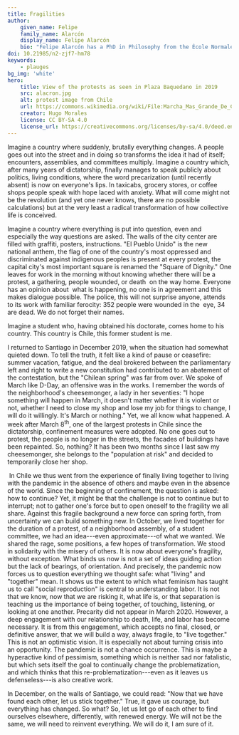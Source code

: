 ```yaml
---
title: Fragilities
author:
    given_name: Felipe
    family_name: Alarcón
    display_name: Felipe Alarcón
    bio: "Felipe Alarcón has a PhD in Philosophy from the École Normale Supérieure. His research studies the relationship between philosophy and literature in French contemporary thought. He has translated books by Jean-Luc Nancy, Serge Margel, Jean-Christophe Bailly, Michaël Fœssel and others into Spanish."
doi: 10.21985/n2-zjf7-hm78
keywords:
    - plauges
bg_img: 'white'
hero:
    title: View of the protests as seen in Plaza Baquedano in 2019
    src: alacron.jpg
    alt: protest image from Chile 
    url: https://commons.wikimedia.org/wiki/File:Marcha_Mas_Grande_De_Chile_2019_Plaza_Baquedano_Drone.jpg
    creator: Hugo Morales 
    license: CC BY-SA 4.0
    license_url: https://creativecommons.org/licenses/by-sa/4.0/deed.en
---
```


Imagine a country where suddenly, brutally everything changes. A people goes out into the street and in doing so transforms the idea it had of itself; encounters, assemblies, and committees multiply. Imagine a country which, after many years of dictatorship, finally manages to speak publicly about politics, living conditions, where the word precarization (until recently absent) is now on everyone's lips. In taxicabs, grocery stores, or coffee shops people speak with hope laced with anxiety. What will come might not be the revolution (and yet one never knows, there are no possible calculations) but at the very least a radical transformation of how collective life is conceived. 

Imagine a country where everything is put into question, even and especially the way questions are asked. The walls of the city center are filled with graffiti, posters, instructions. "El Pueblo Unido" is the new national anthem, the flag of one of the country's most oppressed and discriminated against indigenous peoples is present at every protest, the capital city's most important square is renamed the "Square of Dignity." One leaves for work in the morning without knowing whether there will be a protest, a gathering, people wounded, or death  on the way home. Everyone has an opinion about  what is happening, no one is in agreement and this makes dialogue possible. The police, this will not surprise anyone, attends to its work with familiar ferocity: 352 people were wounded in the  eye, 34 are dead. We do not forget their names. 

Imagine a student who, having obtained his doctorate, comes home to his country. This country is Chile, this former student is me. 

I returned to Santiago in December 2019, when the situation had somewhat quieted down. To tell the truth, it felt like a kind of pause or ceasefire: summer vacation, fatigue, and the deal brokered between the parliamentary left and right to write a new constitution had contributed to an abatement of the contestation, but the "Chilean spring" was far from over. We spoke of March like D-Day, an offensive was in the works. I remember the words of the neighborhood's cheesemonger, a lady in her seventies: "I hope something will happen in March, it doesn't matter whether it is violent or not, whether I need to close my shop and lose my job for things to change, I will do it willingly. It's March or nothing." Yet, we all know what happened. A week after March 8<sup>th</sup>, one of the largest protests in Chile since the dictatorship, confinement measures were adopted. No one goes out to protest, the people is no longer in the streets, the facades of buildings have been repainted. So, nothing? It has been two months since I last saw my cheesemonger, she belongs to the "population at risk" and decided to temporarily close her shop.

 In Chile we thus went from the experience of finally living together to living with the pandemic in the absence of others and maybe even in the absence of the world. Since the beginning of confinement, the question is asked: how to continue? Yet, it might be that the challenge is not to continue but to interrupt; not to gather one's force but to open oneself to the fragility we all share. Against this fragile background a new force can spring forth, from uncertainty we can build something new. In October, we lived together for the duration of a protest, of a neighborhood assembly, of a student committee, we had an idea---even approximate---of what we wanted. We shared the rage, some positions, a few hopes of transformation. We stood in solidarity with the misery of others. It is now about everyone's fragility, without exception. What binds us now is not a set of ideas guiding action but the lack of bearings, of orientation. And precisely, the pandemic now forces us to question everything we thought safe: what "living" and "together" mean. It shows us the extent to which what feminism has taught us to call "social reproduction" is central to understanding labor. It is not that we know, now that we are risking it, what life is, or that separation is teaching us the importance of being together, of touching, listening, or looking at one another. Precarity did not appear in March 2020. However, a deep engagement with our relationship to death, life, and labor has become necessary. It is from this engagement, which accepts no final, closed, or definitive answer, that we will build a way, always fragile, to "live together." This is not an optimistic vision. It is especially not about turning crisis into an opportunity. The pandemic is not a chance occurrence. This is maybe a hyperactive kind of pessimism, something which is neither sad nor fatalistic, but which sets itself the goal to continually change the problematization, and which thinks that this re-problematization---even as it leaves us defenseless---is also creative work.

In December, on the walls of Santiago, we could read: "Now that we have found each other, let us stick together." True, it gave us courage, but everything has changed. So what? So, let us let go of each other to find ourselves elsewhere, differently, with renewed energy. We will not be the same, we will need to reinvent everything. We will do it, I am sure of it.   

